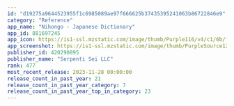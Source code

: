 ```yaml
---
id: "d19275a9644523955f1c6985089ae97f666625b37435395241063b86722846e9"
category: "Reference"
app_name: "Nihongo - Japanese Dictionary"
app_id: 881697245
app_icon: https://is1-ssl.mzstatic.com/image/thumb/Purple116/v4/c1/6b/f5/c16bf5b3-87c8-8f6b-d30f-aed5a5edb704/AppIcon-0-0-1x_U007epad-0-0-0-0-0-85-220.png/1024x1024bb.png
app_screenshot: https://is1-ssl.mzstatic.com/image/thumb/PurpleSource126/v4/60/71/db/6071db4c-0cbb-a71a-2917-f3b57503caaf/7b66a252-e807-4b5a-a50e-30b5a2e5fbed_1_iphone65_1.AppStoreNihongoEntry.png/1242x2688bb.png
publisher_id: 420290895
publisher_name: "Serpenti Sei LLC"
rank: 477
most_recent_release: 2023-11-28 00:00:00
release_count_in_past_year: 21
release_count_in_past_year_category: 7
release_count_in_past_year_top_in_category: 23
---
```

